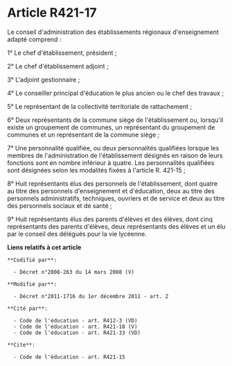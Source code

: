 # Article R421-17

Le conseil d'administration des établissements régionaux d'enseignement adapté comprend : 

1° Le chef d'établissement, président ; 

2° Le chef d'établissement adjoint ; 

3° L'adjoint gestionnaire ; 

4° Le conseiller principal d'éducation le plus ancien ou le chef des travaux ; 

5° Le représentant de la collectivité territoriale de rattachement ; 

6° Deux représentants de la commune siège de l'établissement ou, lorsqu'il existe un groupement de communes, un représentant
du groupement de communes et un représentant de la commune siège ; 

7° Une personnalité qualifiée, ou deux personnalités qualifiées lorsque les membres de l'administration de l'établissement
désignés en raison de leurs fonctions sont en nombre inférieur à quatre. Les personnalités qualifiées sont désignées selon
les modalités fixées à l'article R. 421-15 ; 

8° Huit représentants élus des personnels de l'établissement, dont quatre au titre des personnels d'enseignement et
d'éducation, deux au titre des personnels administratifs, techniques, ouvriers et de service et deux au titre des personnels
sociaux et de santé ; 

9° Huit représentants élus des parents d'élèves et des élèves, dont cinq représentants des parents d'élèves, deux
représentants des élèves et un élu par le conseil des délégués pour la vie lycéenne.

**Liens relatifs à cet article**

	**Codifié par**:

	  - Décret n°2008-263 du 14 mars 2008 (V)

	**Modifié par**:

	  - Décret n°2011-1716 du 1er décembre 2011 - art. 2

	**Cité par**:

	  - Code de l'éducation - art. R412-3 (VD)
	  - Code de l'éducation - art. R421-18 (V)
	  - Code de l'éducation - art. R421-33 (VD)

	**Cite**:

	  - Code de l'éducation - art. R421-15

